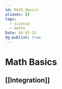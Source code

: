 ```yaml
---
id: Math_Basics
aliases: []
tags:
  - science
  - maths
Date: 04-01-25
dg-publish: true
---
```

# Math Basics

## [[Integration]]
